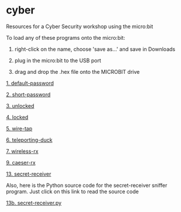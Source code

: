 # cyber

Resources for a Cyber Security workshop using the micro:bit

To load any of these programs onto the micro:bit:

1. right-click on the name, choose 'save as...' and save in Downloads

2. plug in the micro:bit to the USB port

3. drag and drop the .hex file onto the MICROBIT drive


[1. default-password](https://raw.githubusercontent.com/whaleygeek/cyber/master/for_microbit/microbit-default-password.hex)

[2. short-password](https://raw.githubusercontent.com/whaleygeek/cyber/master/for_microbit/microbit-short-password.hex)

[3. unlocked](https://raw.githubusercontent.com/whaleygeek/cyber/master/for_microbit/microbit-unlocked.hex)

[4. locked](https://raw.githubusercontent.com/whaleygeek/cyber/master/for_microbit/microbit-locked.hex)

[5. wire-tap](https://raw.githubusercontent.com/whaleygeek/cyber/master/for_microbit/microbit-wire-tap.hex)

[6. teleporting-duck](https://raw.githubusercontent.com/whaleygeek/cyber/master/for_microbit/microbit-teleporting-duck.hex)

[7. wireless-rx](https://raw.githubusercontent.com/whaleygeek/cyber/master/for_microbit/microbit-wireless-rx.hex)

[9. caeser-rx](https://raw.githubusercontent.com/whaleygeek/cyber/master/for_microbit/microbit-caeser-rx.hex)

[13. secret-receiver](https://raw.githubusercontent.com/whaleygeek/cyber/master/for_microbit/secret-receiver.hex)

Also, here is the Python source code for the secret-receiver sniffer program.
Just click on this link to read the source code

[13b. secret-receiver.py](https://github.com/whaleygeek/cyber/blob/master/for_microbit/secret-receiver.py)


